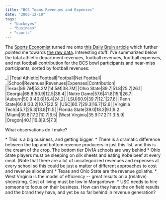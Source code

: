 ```yaml
---
title: "BCS Teams Revenues and Expenses"
date: "2005-12-10"
tags: 
  - "buckeyes"
  - "business"
  - "sports"
---
```


The [Sports Economist](http://thesportseconomist.com/archive/2005_12_01__arch_file.htm#113344053484711568) turned me onto [this Daily Bruin article](http://www.dailybruin.ucla.edu/news/articles.asp?id=35201) which further pointed me towards [the raw data](http://ope.ed.gov/athletics/index.asp). Interesting stuff. I've summarized below the total athletic department revenues, football revenues, football expenses, and net football contribution for the BCS bowl participants and near-miss participants, sorted by football revenues:

\_| |Total Athletic|Football|Football|Net Football| \_|School|Revenues|Revenues|Expenses|Contribution| |Texas|$89.7M|$53.2M|$14.5M|$38.7M| |Ohio State|89.7|51.8|25.7|26.1| |Georgia|68.8|50.9|12.5|38.4| |Notre Dame|57.6|41.8|15.1|26.7| |Auburn|50.9|40.6|16.4|24.2| |LSU|60.9|39.7|12.1|27.6| |Penn State|60.8|33.2|10.7|22.5| |USC|60.7|29.3|16.7|12.6| |Virginia Tech|45.7|25.3|13.8|11.5| |Florida State|39.0|18.3|9.1|9.2| |Miami|39.8|17.2|10.7|6.5| |West Virginia|35.9|17.2|11.3|5.9| |Oregon|40.1|16.8|9.5|7.3|

What observations do I make?

\* This is a big business, and getting bigger. \* There is a dramatic difference between the top and bottom revenue producers in just this list, and this is the cream of the crop. The bottom tier Div1A schools are way behind \* Ohio State players must be sleeping on silk sheets and eating Kobe beef at every meal. (Note that there are a lot of uncategorized revenues and expenses at every school so this could be just a matter of different approaches to cost and revenue allocation) \* Texas and Ohio State are the revenue goliaths. \* West Virginia is the model of efficiency -- great results on a (relative) shoestring. Cost of living must be low in Morgantown. \* USC needs to hire someone to focus on their business. How can they have the on field results and the brand they have, and yet be so far behind in revenue generation?
